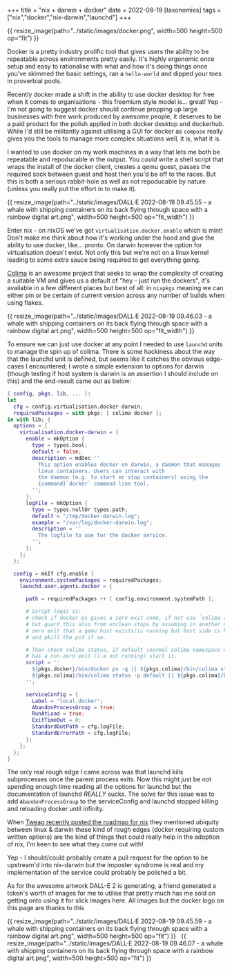 +++
title = "nix + darwin + docker"
date = 2022-08-19
[taxonomies]
tags = ["nix","docker","nix-darwin","launchd"]
+++

{{ resize_image(path="../static/images/docker.png", width=500 height=500 op="fit") }}

Docker is a pretty industry prolific tool that gives users the ability to 
be repeatable across environments pretty easily. It's highly ergonomic once setup
and easy to rationalise with what and how it's doing things once you've skimmed the 
basic settings, ran a `hello-world` and dipped your toes in proverbial pools.

Recently docker made a shift in the ability to use docker desktop for free when it comes to
organisations - this freemium style model is... great! Yep - I'm not going to suggest docker
should continue propping up large businesses with free work produced by awesome people,
it deserves to be a paid product for the polish applied in both docker desktop and 
dockerhub. While I'd still be militantly against utilising a GUI for docker as `compose` really gives
you the tools to manage more complex situations well, it is, what it is.

I wanted to use docker on my work machines in a way that lets me both be repeatable and 
repoducable in the output. You _could_ write a shell script that wraps the install of
the docker client, creates a qemu guest, passes the required sock between guest and host then 
you'd be off to the races. But this is both a serious rabbit-hole as well as not 
repoducable by nature (unless you really put the effort in to make it).

{{ resize_image(path="../static/images/DALL·E 2022-08-19 09.45.55 - a whale with shipping containers on its back flying through space with a rainbow digital art.png", width=500 height=500  op="fit_width") }}

Enter nix - on nixOS we've got `virtualisation.docker.enable` which is mint! Don't make 
me think about how it's working under the hood and give the ability to use docker, like... pronto.
On darwin however the option for virtualisation doesn't exist. Not only this but we're not on
a linux kernel leading to some extra sauce being required to get everything going.

[Colima](https://github.com/abiosoft/colima) is an awesome project that seeks to wrap the complexity of creating a suitable VM
and gives us a default of "hey - just run the dockers", it's available in a few different places
but best of all: in `nixpkgs` meaning we can either pin or be certain of current version across
any number of builds when using flakes.

{{ resize_image(path="../static/images/DALL·E 2022-08-19 09.46.03 - a whale with shipping containers on its back flying through space with a rainbow digital art.png", width=500 height=500 op="fit_width") }}

To ensure we can just use docker at any point I needed to use `launchd` units to manage the spin up
of colima. There is some hackiness about the way that the launchd unit is defined, but seems like it
catches the obvious edge-cases I encountered; I wrote a simple extension to options for darwin 
(though testing if host system is darwin is an assertion I should include on this) and the end-result 
came out as below:

```nix
{ config, pkgs, lib, ... }:
let
  cfg = config.virtualisation.docker-darwin;
  requiredPackages = with pkgs; [ colima docker ];
in with lib; {
  options = {
    virtualisation.docker-darwin = {
      enable = mkOption {
        type = types.bool;
        default = false;
        description = mdDoc ''
          This option enables docker on darwin, a daemon that manages
          linux containers. Users can interact with
          the daemon (e.g. to start or stop containers) using the
          {command}`docker` command line tool.
        '';
      };
      logFile = mkOption {
        type = types.nullOr types.path;
        default = "/tmp/docker-darwin.log";
        example = "/var/log/docker-darwin.log";
        description = ''
          The logfile to use for the docker service.
        '';
      };
    };
  };

  config = mkIf cfg.enable {
    environment.systemPackages = requiredPackages;
    launchd.user.agents.docker = {

      path = requiredPackages ++ [ config.environment.systemPath ];

      # Script logic is:
      # check if docker ps gives a zero exit code, if not use `colima start`
      # but guard this also from unclean stops by assuming in another non
      # zero exit that a qemu host exists/is running but host side is borked
      # and pkill the pid if so.

      # Then check colima status, if default (normal colima namespace with start)
      # has a non-zero exit (i.e not running) start it.
      script = ''
        ${pkgs.docker}/bin/docker ps -q || ${pkgs.colima}/bin/colima start || pkill -F ~/.lima/colima/qemu.pid 
        ${pkgs.colima}/bin/colima status -p default || ${pkgs.colima}/bin/colima start default 
      '';

      serviceConfig = {
        Label = "local.docker";
        AbandonProcessGroup = true;
        RunAtLoad = true;
        ExitTimeOut = 0;
        StandardOutPath = cfg.logFile;
        StandardErrorPath = cfg.logFile;
      };
    };
  };
}
```

The only real rough edge I came across was that launchd kills subprocesses once the parent process exits.
Now this might just be not spending enough time reading all the options for launchd but the documentation
of launchd _REALLY_ sucks. The solve for this issue was to add `AbandonProcessGroup` to the 
serviceConfig and launchd stopped killing and reloading docker until infinity.

When [Tweag recently posted the roadmap for nix](https://www.tweag.io/blog/2022-08-04-tweag-and-nix-future/)
they mentioned ubiquity between linux & darwin these kind of rough edges (docker requiring custom written
options) are the kind of things that could really help in the adoption of nix, I'm keen to see what
they come out with!

Yep - I should/could probably create a pull request for the option to be upstream'd into nix-darwin but
the imposter syndrome is real and my implementation of the service could probably be polished a bit.

As for the awesome artwork DALL-E 2 is generating, a friend generated a token's worth of 
images for me to utilise that pretty much has me sold on getting onto using it for
slick images here. All images but the docker logo on this page are thanks to this

{{ resize_image(path="../static/images/DALL·E 2022-08-19 09.45.59 - a whale with shipping containers on its back flying through space with a rainbow digital art.png", width=500 height=500 op="fit") }}
&nbsp;
{{ resize_image(path="../static/images/DALL·E 2022-08-19 09.46.07 - a whale with shipping containers on its back flying through space with a rainbow digital art.png", width=500 height=500 op="fit") }}